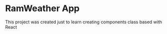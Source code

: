 # RamWeather App

This project was created just to learn creating components class based with React

